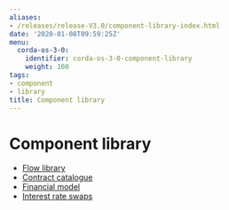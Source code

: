 ```yaml
---
aliases:
- /releases/release-V3.0/component-library-index.html
date: '2020-01-08T09:59:25Z'
menu:
  corda-os-3-0:
    identifier: corda-os-3-0-component-library
    weight: 100
tags:
- component
- library
title: Component library
---
```



# Component library



* [Flow library](flow-library.md)
* [Contract catalogue](contract-catalogue.md)
* [Financial model](financial-model.md)
* [Interest rate swaps](contract-irs.md)



